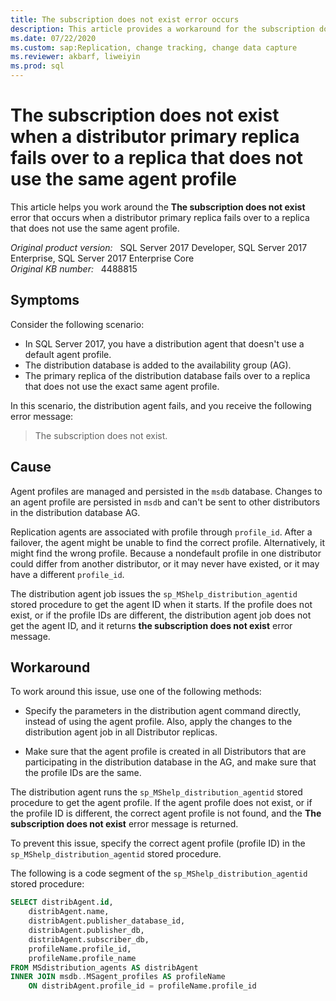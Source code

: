```yaml
---
title: The subscription does not exist error occurs
description: This article provides a workaround for the subscription does not exist error that occurs when a distributor primary replica fails over to a replica that does not use the same agent profile.
ms.date: 07/22/2020
ms.custom: sap:Replication, change tracking, change data capture
ms.reviewer: akbarf, liweiyin
ms.prod: sql
---
```

# The subscription does not exist when a distributor primary replica fails over to a replica that does not use the same agent profile

This article helps you work around the **The subscription does not exist** error that occurs when a distributor primary replica fails over to a replica that does not use the same agent profile.

_Original product version:_ &nbsp; SQL Server 2017 Developer, SQL Server 2017 Enterprise, SQL Server 2017 Enterprise Core  
_Original KB number:_ &nbsp; 4488815

## Symptoms

Consider the following scenario:

- In SQL Server 2017, you have a distribution agent that doesn't use a default agent profile.
- The distribution database is added to the availability group (AG).
- The primary replica of the distribution database fails over to a replica that does not use the exact same agent profile.

In this scenario, the distribution agent fails, and you receive the following error message:

> The subscription does not exist.

## Cause

Agent profiles are managed and persisted in the `msdb` database. Changes to an agent profile are persisted in `msdb` and can't be sent to other distributors in the distribution database AG.

Replication agents are associated with profile through `profile_id`. After a failover, the agent might be unable to find the correct profile. Alternatively, it might find the wrong profile. Because a nondefault profile in one distributor could differ from another distributor, or it may never have existed, or it may have a different `profile_id`.

The distribution agent job issues the `sp_MShelp_distribution_agentid` stored procedure to get the agent ID when it starts. If the profile does not exist, or if the profile IDs are different, the distribution agent job does not get the agent ID, and it returns **the subscription does not exist** error message.

## Workaround

To work around this issue, use one of the following methods:

- Specify the parameters in the distribution agent command directly, instead of using the agent profile. Also, apply the changes to the distribution agent job in all Distributor replicas.

- Make sure that the agent profile is created in all Distributors that are participating in the distribution database in the AG, and make sure that the profile IDs are the same.

The distribution agent runs the `sp_MShelp_distribution_agentid` stored procedure to get the agent profile. If the agent profile does not exist, or if the profile ID is different, the correct agent profile is not found, and the **The subscription does not exist** error message is returned.  

To prevent this issue, specify the correct agent profile (profile ID) in the `sp_MShelp_distribution_agentid` stored procedure.

The following is a code segment of the `sp_MShelp_distribution_agentid` stored procedure:

```sql
SELECT distribAgent.id,
    distribAgent.name,
    distribAgent.publisher_database_id,
    distribAgent.publisher_db,
    distribAgent.subscriber_db,
    profileName.profile_id,
    profileName.profile_name
FROM MSdistribution_agents AS distribAgent
INNER JOIN msdb..MSagent_profiles AS profileName
    ON distribAgent.profile_id = profileName.profile_id
```
